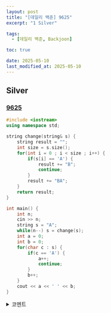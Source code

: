 ```yaml
---
layout: post
title: "[데일리 백준] 9625"
excerpt: "1 Silver"

tags:
  - [데일리 백준, Backjoon]

toc: true

date: 2025-05-10
last_modified_at: 2025-05-10
---
```

## Silver
### [9625][def]

```c++
#include <iostream>
using namespace std;

string change(string& s) {
    string result = "";
    int size = s.size();
    for(int i = 0 ; i < size ; i++) {
        if(s[i] == 'A') {
            result += "B";
            continue;
        }
        result += "BA";
    }
    return result;
}

int main() {
    int n;
    cin >> n;
    string s = "A";
    while(n--) s = change(s);
    int a = 0;
    int b = 0;
    for(char c : s) {
        if(c == 'A') {
            a++;
            continue;
        }
        b++;
    }
    cout << a << ' ' << b;
}
```

<details>
<summary>코멘트</summary>
<div markdown="1">

- 문자열 (날먹)

</div>
</details>

[def]: https://www.acmicpc.net/problem/9625